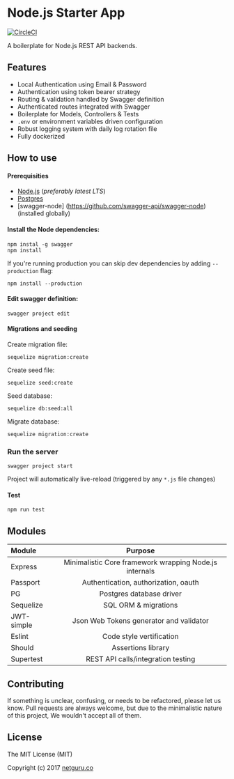 # Node.js Starter App
[![CircleCI](https://circleci.com/gh/netguru/ng-node-starter-app.svg?style=svg&circle-token=e9e20e72111fea648cfc150acf1206f694dcc954)](https://circleci.com/gh/netguru/ng-node-starter-app)

A boilerplate for Node.js REST API backends.

## Features

- Local Authentication using Email & Password
- Authentication using token bearer strategy
- Routing & validation handled by Swagger definition
- Authenticated routes integrated with Swagger
- Boilerplate for Models, Controllers & Tests
- `.env` or environment variables driven configuration
- Robust logging system with daily log rotation file
- Fully dockerized

## How to use

#### Prerequisities
- [Node.js](https://nodejs.org/en/) (_preferably latest LTS_)
- [Postgres](https://www.postgresql.org)
- [swagger-node] (https://github.com/swagger-api/swagger-node) (installed globally)

#### Install the Node dependencies:
```
npm instal -g swagger
npm install
```

If you're running production you can skip dev dependencies by adding `--production` flag:
```
npm install --production
```

#### Edit swagger definition:
```
swagger project edit
```

#### Migrations and seeding
Create migration file:
```
sequelize migration:create
```
Create seed file:
```
sequelize seed:create
```
Seed database:
```
sequelize db:seed:all
```
Migrate database:
```
sequelize migration:create
```

### Run the server
```
swagger project start
```

Project will automatically live-reload (triggered by any `*.js` file changes)


#### Test
```
npm run test
```

## Modules

| Module        | Purpose                                                    |
|:--------------|:----------------------------------------------------------:|
| Express       | Minimalistic Core framework wrapping Node.js internals     |
| Passport      | Authentication, authorization, oauth                       |
| PG            | Postgres database driver                                   |
| Sequelize     | SQL ORM & migrations                                       |
| JWT-simple    | Json Web Tokens generator and validator                    |
| Eslint        | Code style vertification                                   |
| Should        | Assertions library                                         |
| Supertest     | REST API calls/integration testing                         |


## Contributing
If something is unclear, confusing, or needs to be refactored, please let us know. Pull requests are always welcome, but due to the minimalistic nature of this project, We wouldn't accept all of them.

## License
The MIT License (MIT)

Copyright (c) 2017 [netguru.co](http://netguru.co)
